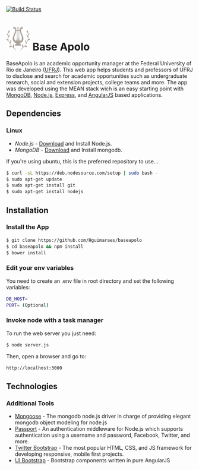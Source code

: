 [![Build Status](https://travis-ci.org/Hguimaraes/baseapolo.svg?branch=master)](https://travis-ci.org/Hguimaraes/baseapolo)

# <img src="/public/assets/imgs/thelyre_apollo.png" width="64" height="64"> Base Apolo

BaseApolo is an academic opportunity manager at the Federal University of Rio de Janeiro ([UFRJ](https://www.ufrj.br/)). This web app helps students and professors of UFRJ to disclose and search for academic opportunities such as undergraduate research, social and extension projects, college teams and more. The app was developed using the MEAN stack wich is an easy starting point with [MongoDB](https://www.mongodb.org/), [Node.js](http://www.nodejs.org/), [Express](http://expressjs.com/), and [AngularJS](https://angularjs.org/) based applications.

## Dependencies
### Linux
* *Node.js* - <a href="http://nodejs.org/download/">Download</a> and Install Node.js.
* *MongoDB* - <a href="https://www.mongodb.org/downloads">Download</a> and Install mongodb.

If you're using ubuntu, this is the preferred repository to use...

```bash
$ curl -sL https://deb.nodesource.com/setup | sudo bash -
$ sudo apt-get update
$ sudo apt-get install git
$ sudo apt-get install nodejs
```
## Installation

### Install the App

```bash
$ git clone https://github.com/Hguimaraes/baseapolo
$ cd baseapolo && npm install
$ bower install
```

### Edit your env variables
You need to create an .env file in root directory and set the following variables:

```bash
DB_HOST=
PORT= (Optional)
```

### Invoke node with a task manager
To run the web server you just need: 

```bash
$ node server.js
```
Then, open a browser and go to:
```bash
http://localhost:3000
```

## Technologies

### Additional Tools
* <a href="http://mongoosejs.com/">Mongoose</a> - The mongodb node.js driver in charge of providing elegant mongodb object modeling for node.js
* <a href="http://passportjs.org/">Passport</a> - An authentication middleware for Node.js which supports authentication using a username and password, Facebook, Twitter, and more.
* <a href="http://getbootstrap.com/">Twitter Bootstrap</a> - The most popular HTML, CSS, and JS framework for developing responsive, mobile first projects.
* <a href="http://angular-ui.github.io/bootstrap/">UI Bootstrap</a> - Bootstrap components written in pure AngularJS
